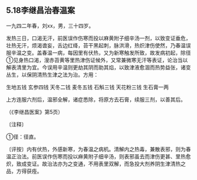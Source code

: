 ## 5.18李继昌治春温案

一九四二年春，刘xx，男，三十四岁。

发热三日，口渴无汗，前医误作伤寒而投以麻黄附子细辛汤一剂，以致变证垂危，壮热无汗，烦渴谵妄，舌边红绛，苔干黑起刺，脉洪滑，热炽津伤使然，乃春温误服辛温之变。盖春温一病，每因里有伏热，又为新寒触发所致，故发病初起，除径①见身热口渴，溲赤苔黄等里热津伤证候外，又常兼微寒无汗等表证，论治当以解表清里为宜。今误用辛温则更劫其阴而助其焰，以致津液愈涸而热势益张，诸变丛生，以保阴清热生津之法为治。方用：

生地五钱 玄参四钱 天冬二钱 麦冬五钱 石斛三钱 天花粉三钱 生石膏一两

上方连服六剂后，温邪全解，诸症悉除，将原方去石膏，续服三剂，以善其后。

（《李继昌医案》第5页）

〔注释〕

①径：径直。

〔评按〕内有伏热，外感新寒，为春温之病机。清解内之热毒，兼散表邪，则为春温正治法。前医误作伤寒而投以麻黄附子细辛汤，则表邪虽去而津伤更甚、里热愈炽，致成变证。故治法亦为之变通，不用表里双解，而急投大剂养阴生津清热之品，方得获痊。
